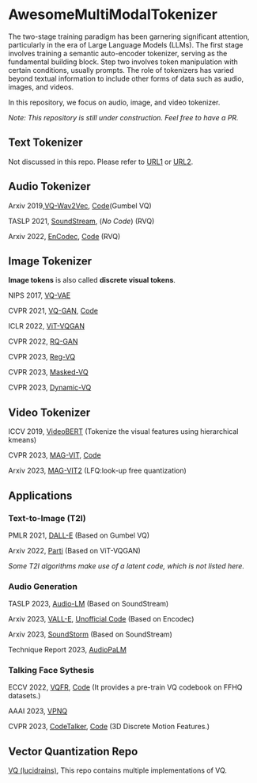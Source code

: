 # AwesomeMultiModalTokenizer

The two-stage training paradigm has been garnering significant attention, particularly in the era of Large Language Models (LLMs). The first stage involves training a semantic auto-encoder tokenizer, serving as the fundamental building block. Step two involves token manipulation with certain conditions, usually prompts. The role of tokenizers has varied beyond textual information to include other forms of data such as audio, images, and videos.

In this repository, we focus on audio, image, and video tokenizer. 

*Note: This repository is still under construction. Feel free to have a PR.*

## Text Tokenizer
Not discussed in this repo. Please refer to [URL1](https://github.com/huggingface/tokenizers) or [URL2](https://huggingface.co/docs/transformers/tokenizer_summary).

## Audio Tokenizer

Arxiv 2019,[VQ-Wav2Vec](https://arxiv.org/abs/1910.05453), [Code](https://github.com/facebookresearch/fairseq/blob/main/examples/wav2vec/README.md#vq-wav2vec)(Gumbel VQ)

TASLP 2021, [SoundStream](https://arxiv.org/abs/2107.03312), (*No Code*) (RVQ)

Arxiv 2022, [EnCodec](https://arxiv.org/abs/2210.13438),  [Code](https://github.com/facebookresearch/encodec) (RVQ)


## Image Tokenizer

**Image tokens** is also called **discrete visual tokens**.

NIPS 2017, [VQ-VAE](https://proceedings.neurips.cc/paper/2017/file/7a98af17e63a0ac09ce2e96d03992fbc-Paper.pdf)

CVPR 2021, [VQ-GAN](http://openaccess.thecvf.com/content/CVPR2021/papers/Esser_Taming_Transformers_for_High-Resolution_Image_Synthesis_CVPR_2021_paper.pdf), [Code](https://github.com/dome272/VQGAN-pytorch)

ICLR 2022, [ViT-VQGAN](https://arxiv.org/pdf/2110.04627.pdf)

CVPR 2022, [RQ-GAN](https://openaccess.thecvf.com/content/CVPR2022/papers/Lee_Autoregressive_Image_Generation_Using_Residual_Quantization_CVPR_2022_paper.pdf)

CVPR 2023, [Reg-VQ](https://openaccess.thecvf.com/content/CVPR2023/papers/Zhang_Regularized_Vector_Quantization_for_Tokenized_Image_Synthesis_CVPR_2023_paper.pdf)

CVPR 2023, [Masked-VQ](http://openaccess.thecvf.com/content/CVPR2023/papers/Huang_Not_All_Image_Regions_Matter_Masked_Vector_Quantization_for_Autoregressive_CVPR_2023_paper.pdf)

CVPR 2023, [Dynamic-VQ](http://openaccess.thecvf.com/content/CVPR2023/papers/Huang_Towards_Accurate_Image_Coding_Improved_Autoregressive_Image_Generation_With_Dynamic_CVPR_2023_paper.pdf)

## Video Tokenizer

ICCV 2019, [VideoBERT](https://openaccess.thecvf.com/content_ICCV_2019/papers/Sun_VideoBERT_A_Joint_Model_for_Video_and_Language_Representation_Learning_ICCV_2019_paper.pdf) (Tokenize the visual features using hierarchical kmeans)

CVPR 2023, [MAG-VIT](https://github.com/google-research/magvit), [Code](https://github.com/google-research/magvit)

Arxiv 2023, [MAG-VIT2](https://github.com/google-research/magvit) (LFQ:look-up free quantization)



## Applications

### Text-to-Image (T2I)

PMLR 2021, [DALL-E](https://arxiv.org/abs/2102.12092) (Based on Gumbel VQ)

Arxiv 2022, [Parti](https://arxiv.org/abs/2206.10789) (Based on ViT-VQGAN)

*Some T2I algorithms make use of a latent code, which is not listed here.*

### Audio Generation 

TASLP 2023, [Audio-LM](https://ieeexplore.ieee.org/abstract/document/10158503) (Based on SoundStream)

Arxiv 2023, [VALL-E](https://arxiv.org/abs/2301.02111), [Unofficial Code](https://github.com/lifeiteng/vall-e) (Based on Encodec)

Arxiv 2023, [SoundStorm](https://arxiv.org/abs/2305.09636) (Based on SoundStream)

Technique Report 2023, [AudioPaLM](https://arxiv.org/pdf/2306.12925.pdf)

### Talking Face Sythesis

ECCV 2022, [VQFR](https://arxiv.org/abs/2205.06803), [Code](https://github.com/TencentARC/VQFR) (It provides a pre-train VQ codebook on FFHQ datasets.)

AAAI 2023, [VPNQ](https://ojs.aaai.org/index.php/AAAI/article/view/25354/25126)

CVPR 2023, [CodeTalker](https://arxiv.org/abs/2301.02379), [Code](https://doubiiu.github.io/projects/codetalker/) (3D Discrete Motion Features.)

## Vector Quantization Repo

[VQ (lucidrains)](https://github.com/lucidrains/vector-quantize-pytorch/tree/master/vector_quantize_pytorch), This repo contains multiple implementations of VQ.

